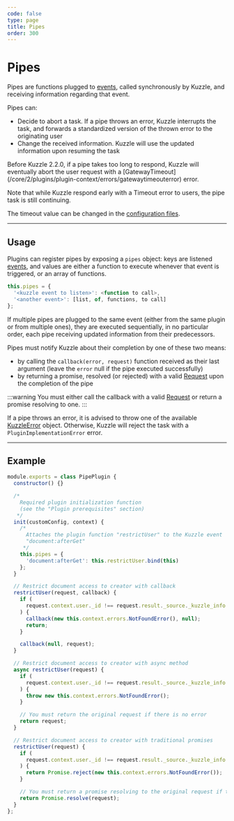 ```yaml
---
code: false
type: page
title: Pipes
order: 300
---
```


# Pipes

Pipes are functions plugged to [events](/core/2/plugins/guides/events), called synchronously by Kuzzle, and receiving information regarding that event.

Pipes can:

- Decide to abort a task. If a pipe throws an error, Kuzzle interrupts the task, and forwards a standardized version of the thrown error to the originating user
- Change the received information. Kuzzle will use the updated information upon resuming the task

<DeprecatedBadge version="2.2.0">
Before Kuzzle 2.2.0, if a pipe takes too long to respond, Kuzzle will eventually abort the user request with a [GatewayTimeout](/core/2/plugins/plugin-context/errors/gatewaytimeouterror) error. 

Note that while Kuzzle respond early with a Timeout error to users, the pipe task is still continuing.

The timeout value can be changed in the [configuration files](/core/2/guides/essentials/configuration).

</DeprecatedBadge>

---

## Usage

Plugins can register pipes by exposing a `pipes` object: keys are listened [events](/core/2/plugins/guides/events), and values are either a function to execute whenever that event is triggered, or an array of functions.

```js
this.pipes = {
  '<kuzzle event to listen>': <function to call>,
  '<another event>': [list, of, functions, to call]
};
```

If multiple pipes are plugged to the same event (either from the same plugin or from multiple ones), they are executed sequentially, in no particular order, each pipe receiving updated information from their predecessors.

Pipes must notify Kuzzle about their completion by one of these two means:

- by calling the `callback(error, request)` function received as their last argument (leave the `error` null if the pipe executed successfully)
- by returning a promise, resolved (or rejected) with a valid [Request](/core/2/guides/essentials/request-and-response-format) upon the completion of the pipe

:::warning
You must either call the callback with a valid [Request](/core/2/guides/essentials/request-and-response-format) or return a promise resolving to one.
:::

If a pipe throws an error, it is advised to throw one of the available [KuzzleError](/core/2/plugins/plugin-context/errors/kuzzleerror) object. Otherwise, Kuzzle will reject the task with a `PluginImplementationError` error.

---

## Example

```js
module.exports = class PipePlugin {
  constructor() {}

  /*
    Required plugin initialization function
    (see the "Plugin prerequisites" section)
   */
  init(customConfig, context) {
    /*
      Attaches the plugin function "restrictUser" to the Kuzzle event
      "document:afterGet"
     */
    this.pipes = {
      'document:afterGet': this.restrictUser.bind(this)
    };
  }

  // Restrict document access to creator with callback
  restrictUser(request, callback) {
    if (
      request.context.user._id !== request.result._source._kuzzle_info.author
    ) {
      callback(new this.context.errors.NotFoundError(), null);
      return;
    }

    callback(null, request);
  }

  // Restrict document access to creator with async method
  async restrictUser(request) {
    if (
      request.context.user._id !== request.result._source._kuzzle_info.author
    ) {
      throw new this.context.errors.NotFoundError();
    }

    // You must return the original request if there is no error
    return request;
  }

  // Restrict document access to creator with traditional promises
  restrictUser(request) {
    if (
      request.context.user._id !== request.result._source._kuzzle_info.author
    ) {
      return Promise.reject(new this.context.errors.NotFoundError());
    }

    // You must return a promise resolving to the original request if there is no error
    return Promise.resolve(request);
  }
};
```
